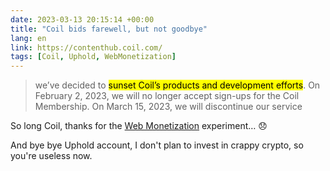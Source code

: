 ```yaml
---
date: 2023-03-13 20:15:14 +00:00
title: "Coil bids farewell, but not goodbye"
lang: en
link: https://contenthub.coil.com/
tags: [Coil, Uphold, WebMonetization]
---
```


> we’ve decided to <mark>sunset Coil’s products and development efforts</mark>. On February 2, 2023, we will no longer accept sign-ups for the Coil Membership. On March 15, 2023, we will discontinue our service

So long Coil, thanks for the [Web Monetization](https://webmonetization.org/) experiment… 😞

And bye bye Uphold account, I don't plan to invest in crappy crypto, so you're useless now.
